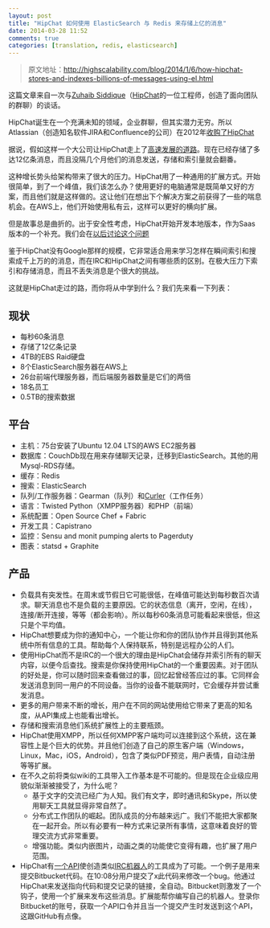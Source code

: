 ```yaml
---
layout: post
title: "HipChat 如何使用 ElasticSearch 与 Redis 来存储上亿的消息"
date: 2014-03-28 11:52
comments: true
categories: [translation, redis, elasticsearch]
---
```


> 原文地址：<http://highscalability.com/blog/2014/1/6/how-hipchat-stores-and-indexes-billions-of-messages-using-el.html>

这篇文章来自一次与[Zuhaib Siddique](http://www.linkedin.com/in/zuhaib)（[HipChat](https://www.hipchat.com/)的一位工程师，创造了面向团队的群聊）的谈话。

HipChat诞生在一个充满未知的领域，企业群聊，但其实潜力无穷。所以Atlassian（创造知名软件JIRA和Confluence的公司）在2012年[收购了HipChat](http://blog.hipchat.com/2012/03/07/weve-been-acquired-by-atlassian/)

据说，假如这样一个大公司让HipChat走上了[高速发展的道路](https://s3.amazonaws.com/uploads.hipchat.com/10804/368466/10joz8sztfw4dfc/HipChat1B.jpg)。现在已经存储了多达12亿条消息，而且没隔几个月他们的消息发送，存储和索引量就会翻番。

这种增长势头给架构带来了很大的压力。HipChat用了一种通用的扩展方式。开始很简单，到了一个峰值，我们该怎么办？使用更好的电脑通常是既简单又好的方案，而且他们就是这样做的。这让他们在想出下个解决方案之前获得了一些的喘息机会。在AWS上，他们开始使用私有云，这样可以更好的横向扩展。

但是故事总是曲折的。出于安全性考虑，HipChat开始开发本地版本，作为Saas版本的一个补充。我们会在[以后讨论这个问题](http://highscalability.com/blog/2014/1/8/under-snowdens-light-software-architecture-choices-become-mu.html)

鉴于HipChat没有Google那样的规模，它非常适合用来学习怎样在瞬间索引和搜索成千上万的的消息，而在IRC和HipChat之间有哪些质的区别。在极大压力下索引和存储消息，而且不丢失消息是个很大的挑战。

这就是HipChat走过的路，而你将从中学到什么？我们先来看一下列表：

## 现状
* 每秒60条消息
* 存储了12亿条记录
* 4TB的EBS Raid硬盘
* 8个ElasticSearch服务器在AWS上
* 26台前端代理服务器，而后端服务器数量是它们的两倍
* 18名员工
* 0.5TB的搜索数据

## 平台
* 主机：75台安装了Ubuntu 12.04 LTS的AWS EC2服务器
* 数据库：CouchDb现在用来存储聊天记录，迁移到ElasticSearch。其他的用Mysql-RDS存储。
* 缓存：Redis
* 搜索：ElasticSearch
* 队列/工作服务器：Gearman（队列）和[Curler](https://github.com/powdahound/curler)（工作任务）
* 语言：Twisted Python（XMPP服务器）和PHP（前端）
* 系统配置：Open Source Chef + Fabric
* 开发工具：Capistrano
* 监控：Sensu and monit pumping alerts to Pagerduty
* 图表：statsd + Graphite

## 产品

* 负载具有突发性。在周末或节假日它可能很低，在峰值可能达到每秒数百次请求。聊天消息也不是负载的主要原因。它的状态信息（离开，空闲，在线），连接/断开连接，等等（都会影响）。所以每秒60条消息可能看起来很低，但这只是个平均值。
* HipChat想要成为你的通知中心，一个能让你和你的团队协作并且得到其他系统中所有信息的工具。帮助每个人保持联系，特别是远程办公的人们。
* 使用HipChat而不是IRC的一个很大的理由是HipChat会储存并索引所有的聊天内容，以便今后查找。搜索是你保持使用HipChat的一个重要因素。对于团队的好处是，你可以随时回来查看做过的事，回忆起曾经答应过的事。它同样会发送消息到同一用户的不同设备。当你的设备不能联网时，它会缓存并尝试重发消息。
* 更多的用户带来不断的增长，用户在不同的网站使用给它带来了更高的知名度，从API集成上也能看出增长。
* 存储和搜索消息他们系统扩展性上的主要瓶颈。
* HipChat使用XMPP，所以任何XMPP客户端均可以连接到这个系统，这在兼容性上是个巨大的优势。并且他们创造了自己的原生客户端（Windows，Linux，Mac，iOS，Android），包含了类似PDF预览，用户表情，自动注册等等扩展。
* 在不久之前将类似wiki的工具带入工作基本是不可能的。但是现在企业级应用貌似渐渐被接受了，为什么呢？
  * 基于文字的交流已经广为人知。我们有文字，即时通讯和Skype，所以使用聊天工具就显得非常自然了。
  * 分布式工作团队的崛起。团队成员的分布越来远广。我们不能把大家都聚在一起开会。所以有必要有一种方式来记录所有事情，这意味着良好的管理交流方式非常重要。
  * 增强功能。类似内嵌图片，动画之类的功能使它变得有趣，也扩展了用户范围。
* HipChat有[一个API](https://www.hipchat.com/docs/api)使创造类似[IRC机器人](http://en.wikipedia.org/wiki/Internet_Relay_Chat_bot)的工具成为了可能。一个例子是用来提交Bitbucket代码。在10:08分用户提交了x此代码来修改一个bug。他通过HipChat来发送指向代码和提交记录的链接，全自动。Bitbucket则激发了一个钩子，使用一个扩展来发布这些消息。扩展能帮你编写自己的机器人。登录你Bitbucket的账号，获取一个API口令并且当一个提交产生时发送到这个API，这跟GitHub有点像。
